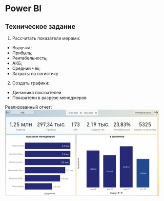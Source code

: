 # Power BI

## Техническое задание

1.	Рассчитать показатели мерами:
-	Выручка;
-	Прибыль;
-	Рентабельность;
-	АКБ;
-	Средний чек;
-	Затраты на логистику
2.	 Создать графики:
-	Динамика показателей
-	Показатели в разрезе менеджеров

Реализованный отчет:
![Результат](ReadMe/screenshot.png)